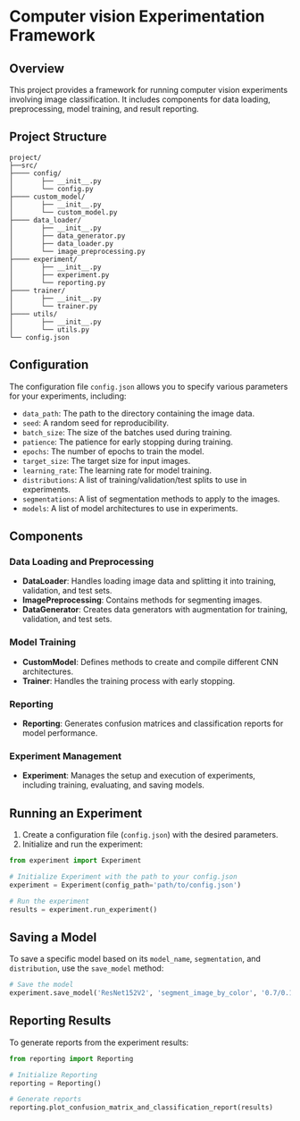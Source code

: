 
# Computer vision Experimentation Framework

## Overview

This project provides a framework for running computer vision experiments involving image classification. It includes components for data loading, preprocessing, model training, and result reporting.

## Project Structure

```
project/
├──src/
├──── config/
│       ├── __init__.py
│       └── config.py
├──── custom_model/
│       ├── __init__.py
│       └── custom_model.py
├──── data_loader/
│       ├── __init__.py
│       ├── data_generator.py
│       ├── data_loader.py
│       └── image_preprocessing.py
├──── experiment/
│       ├── __init__.py
│       ├── experiment.py
│       └── reporting.py
├──── trainer/
│       ├── __init__.py
│       └── trainer.py
├──── utils/
│       ├── __init__.py
│       └── utils.py
└── config.json
```

## Configuration

The configuration file `config.json` allows you to specify various parameters for your experiments, including:

- `data_path`: The path to the directory containing the image data.
- `seed`: A random seed for reproducibility.
- `batch_size`: The size of the batches used during training.
- `patience`: The patience for early stopping during training.
- `epochs`: The number of epochs to train the model.
- `target_size`: The target size for input images.
- `learning_rate`: The learning rate for model training.
- `distributions`: A list of training/validation/test splits to use in experiments.
- `segmentations`: A list of segmentation methods to apply to the images.
- `models`: A list of model architectures to use in experiments.

## Components

### Data Loading and Preprocessing

- **DataLoader**: Handles loading image data and splitting it into training, validation, and test sets.
- **ImagePreprocessing**: Contains methods for segmenting images.
- **DataGenerator**: Creates data generators with augmentation for training, validation, and test sets.

### Model Training

- **CustomModel**: Defines methods to create and compile different CNN architectures.
- **Trainer**: Handles the training process with early stopping.

### Reporting

- **Reporting**: Generates confusion matrices and classification reports for model performance.

### Experiment Management

- **Experiment**: Manages the setup and execution of experiments, including training, evaluating, and saving models.

## Running an Experiment

1. Create a configuration file (`config.json`) with the desired parameters.
2. Initialize and run the experiment:

```python
from experiment import Experiment

# Initialize Experiment with the path to your config.json
experiment = Experiment(config_path='path/to/config.json')

# Run the experiment
results = experiment.run_experiment()
```

## Saving a Model

To save a specific model based on its `model_name`, `segmentation`, and `distribution`, use the `save_model` method:

```python
# Save the model
experiment.save_model('ResNet152V2', 'segment_image_by_color', '0.7/0.15', '../model')
```

## Reporting Results

To generate reports from the experiment results:

```python
from reporting import Reporting

# Initialize Reporting
reporting = Reporting()

# Generate reports
reporting.plot_confusion_matrix_and_classification_report(results)
```